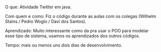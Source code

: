 O que: Atividade Twitter em java.

Com quem e como: Fiz o código durante as aulas com os colegas (Wilhelm Stains / Pedro Woglo / Davi dos Santos).

Aprendizado: Muito interessante como da pra usar o POO para modelar esse tipo de sistema, usamos os aprendizados dos outros códigos.

Tempo: mais ou menos uns dois dias de desenvolvimento.